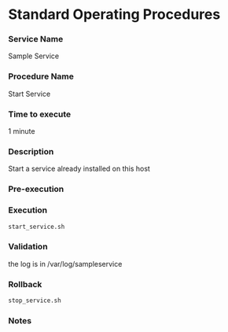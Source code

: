 # Standard Operating Procedures

### Service Name
Sample Service

### Procedure Name
Start Service

### Time to execute
1 minute

### Description
Start a service already installed on this host

### Pre-execution


### Execution 
``` bash
start_service.sh
```

### Validation
the log is in /var/log/sampleservice

### Rollback
``` bash
stop_service.sh
```

### Notes
